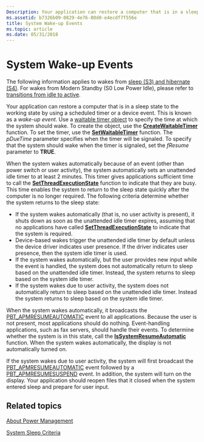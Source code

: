```yaml
---
Description: Your application can restore a computer that is in a sleep state to the working state by using a scheduled timer or a device event.
ms.assetid: b7326b09-0829-4e76-80d0-e4ecdf7f556e
title: System Wake-up Events
ms.topic: article
ms.date: 05/31/2018
---
```


# System Wake-up Events

The following information applies to wakes from [sleep (S3) and hibernate (S4)](/windows-hardware/drivers/kernel/system-sleeping-states). For wakes from Modern Standby (S0 Low Power Idle), please refer to [transitions from idle to active](/windows-hardware/design/device-experiences/transition-from-idle-to-active).

Your application can restore a computer that is in a sleep state to the working state by using a scheduled timer or a device event. This is known as a *wake-up event*. Use a [waitable timer object](/windows/desktop/Sync/waitable-timer-objects) to specify the time at which the system should wake. To create the object, use the [**CreateWaitableTimer**](/windows/win32/api/synchapi/nf-synchapi-createwaitabletimerw) function. To set the timer, use the [**SetWaitableTimer**](/windows/desktop/api/synchapi/nf-synchapi-setwaitabletimer) function. The *pDueTime* parameter specifies when the timer will be signaled. To specify that the system should wake when the timer is signaled, set the *fResume* parameter to **TRUE**.

When the system wakes automatically because of an event (other than power switch or user activity), the system automatically sets an unattended idle timer to at least 2 minutes. This timer gives applications sufficient time to call the [**SetThreadExecutionState**](/windows/desktop/api/Winbase/nf-winbase-setthreadexecutionstate) function to indicate that they are busy. This time enables the system to return to the sleep state quickly after the computer is no longer required. The following criteria determine whether the system returns to the sleep state:

-   If the system wakes automatically (that is, no user activity is present), it shuts down as soon as the unattended idle timer expires, assuming that no applications have called [**SetThreadExecutionState**](/windows/desktop/api/Winbase/nf-winbase-setthreadexecutionstate) to indicate that the system is required.
-   Device-based wakes trigger the unattended idle timer by default unless the device driver indicates user presence. If the driver indicates user presence, then the system idle timer is used.
-   If the system wakes automatically, but the user provides new input while the event is handled, the system does not automatically return to sleep based on the unattended idle timer. Instead, the system returns to sleep based on the system idle timer.
-   If the system wakes due to user activity, the system does not automatically return to sleep based on the unattended idle timer. Instead the system returns to sleep based on the system idle timer.

When the system wakes automatically, it broadcasts the [PBT\_APMRESUMEAUTOMATIC](pbt-apmresumeautomatic.md) event to all applications. Because the user is not present, most applications should do nothing. Event-handling applications, such as fax servers, should handle their events. To determine whether the system is in this state, call the [**IsSystemResumeAutomatic**](/windows/desktop/api/Winbase/nf-winbase-issystemresumeautomatic) function. When the system wakes automatically, the display is not automatically turned on.

If the system wakes due to user activity, the system will first broadcast the [PBT\_APMRESUMEAUTOMATIC](pbt-apmresumeautomatic.md) event followed by a [PBT\_APMRESUMESUSPEND](pbt-apmresumesuspend.md) event. In addition, the system will turn on the display. Your application should reopen files that it closed when the system entered sleep and prepare for user input.

## Related topics

<dl> <dt>

[About Power Management](about-power-management.md)
</dt> <dt>

[System Sleep Criteria](system-sleep-criteria.md)
</dt> </dl>

 

 